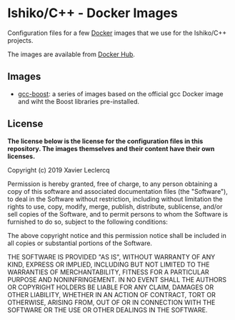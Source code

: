 # Ishiko/C++ - Docker Images

Configuration files for a few [Docker](https://www.docker.com/) images that
we use for the Ishiko/C++ projects.

The images are available from [Docker Hub](https://hub.docker.com/u/ishikocpp).

## Images

- [gcc-boost](https://github.com/Ishiko-Cpp/DockerImages/tree/master/gcc-boost):
  a series of images based on the official gcc Docker image and wiht the Boost
  libraries pre-installed.

## License

**The license below is the license for the configuration files in this repository.
The images themselves and their content have their own licenses.**

Copyright (c) 2019 Xavier Leclercq

Permission is hereby granted, free of charge, to any person obtaining a
copy of this software and associated documentation files (the "Software"),
to deal in the Software without restriction, including without limitation
the rights to use, copy, modify, merge, publish, distribute, sublicense,
and/or sell copies of the Software, and to permit persons to whom the
Software is furnished to do so, subject to the following conditions:

The above copyright notice and this permission notice shall be included in
all copies or substantial portions of the Software.

THE SOFTWARE IS PROVIDED "AS IS", WITHOUT WARRANTY OF ANY KIND, EXPRESS OR
IMPLIED, INCLUDING BUT NOT LIMITED TO THE WARRANTIES OF MERCHANTABILITY,
FITNESS FOR A PARTICULAR PURPOSE AND NONINFRINGEMENT. IN NO EVENT SHALL
THE AUTHORS OR COPYRIGHT HOLDERS BE LIABLE FOR ANY CLAIM, DAMAGES OR OTHER
LIABILITY, WHETHER IN AN ACTION OF CONTRACT, TORT OR OTHERWISE, ARISING
FROM, OUT OF OR IN CONNECTION WITH THE SOFTWARE OR THE USE OR OTHER DEALINGS
IN THE SOFTWARE.
